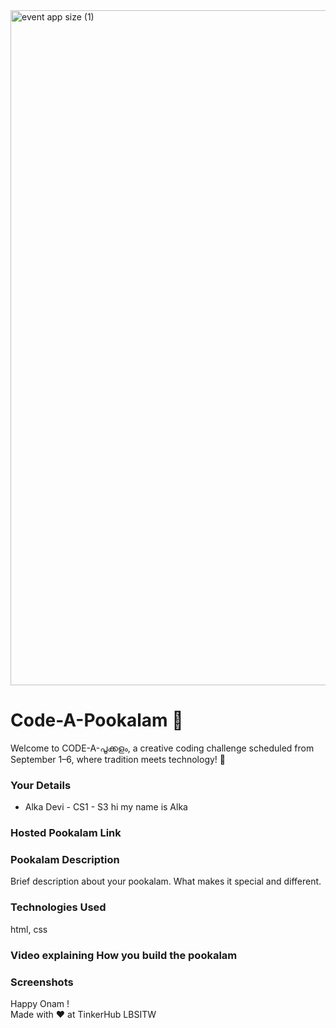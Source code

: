 <img width="1920" height="1080" alt="event app size (1)" src="https://github.com/user-attachments/assets/9c18c1de-1249-41ca-9561-1bc003606551" />

# Code-A-Pookalam 🌸
Welcome to CODE-A-പൂക്കളം, a creative coding challenge scheduled from September 1–6, where tradition meets technology! 🌼


### Your Details
- Alka Devi - CS1 - S3
hi my name is Alka 


### Hosted Pookalam Link



### Pookalam Description
Brief description about your pookalam. What makes it special and different.



### Technologies Used 
html, css

### Video explaining How you build the pookalam



### Screenshots



Happy Onam ! <br>
Made with ❤️ at TinkerHub LBSITW
